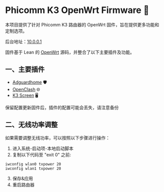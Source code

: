 
# Phicomm K3 OpenWrt Firmware 🚀
本项目提供了针对 Phicomm K3 路由器的 OpenWrt 固件，旨在提供更多功能和定制选项。

后台地址：[10.0.0.1](http://10.0.0.1)

固件基于 Lean 的 [OpenWrt](https://github.com/coolsnowwolf/lede) 源码，并整合了以下主要插件及功能。

## 一、主要插件

- [Adguardhome](https://github.com/kongfl888/luci-app-adguardhome) 🛡️
- [OpenClash](https://github.com/vernesong/OpenClash) 🌐
- [K3 Screen](https://github.com/lwz322/k3screenctrl_build) 🖥️

保留配置更新固件后，插件的配置可能会丢失，请注意备份

## 二、无线功率调整

如果需要调整无线功率，可以按照以下步骤进行操作：

1. 进入系统-启动项-本地启动脚本
2. 复制以下代码至 "exit 0" 之前:
```shell
iwconfig wlan0 txpower 20
iwconfig wlan1 txpower 20
```
3. 保存&应用
4. 重启路由器
